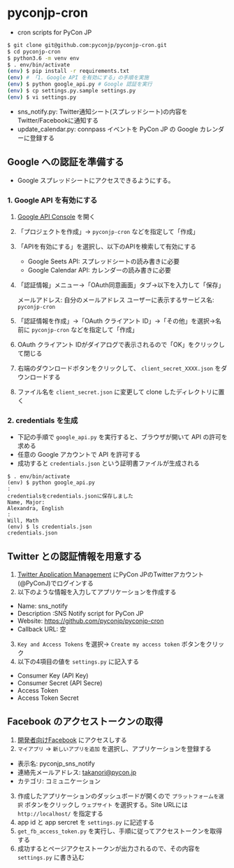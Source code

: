 # pyconjp-cron

* cron scripts for PyCon JP

```sh
$ git clone git@github.com:pyconjp/pyconjp-cron.git
$ cd pyconjp-cron
$ python3.6 -m venv env
$ . env/bin/activate
(env) $ pip install -r requirements.txt
(env) # 「1. Google API を有効にする」の手順を実施
(env) $ python google_api.py # Google 認証を実行
(env) $ cp settings.py.sample settings.py
(env) $ vi settings.py
```

* sns_notify.py: Twitter通知シート(スプレッドシート)の内容をTwitter/Facebookに通知する
* update_calendar.py: connpass イベントを PyCon JP の Google カレンダーに登録する

## Google への認証を準備する

* Google スプレッドシートにアクセスできるようにする。

### 1. Google API を有効にする

1. [Google API Console](https://console.developers.google.com/apis/api) を開く
2. 「プロジェクトを作成」→ `pyconjp-cron` などを指定して「作成」
3. 「APIを有効にする」を選択し、以下のAPIを検索して有効にする

   * Google Seets API: スプレッドシートの読み書きに必要
   * Google Calendar API: カレンダーの読み書きに必要
4. 「認証情報」メニュー→「OAuth同意画面」タブ→以下を入力して「保存」

    メールアドレス: 自分のメールアドレス
    ユーザーに表示するサービス名: `pyconjp-cron`

5. 「認証情報を作成」→「OAuth クライアント ID」→「その他」を選択→名前に `pyconjp-cron` などを指定して「作成」
6. OAuth クライアント IDがダイアログで表示されるので「OK」をクリックして閉じる
7. 右端のダウンロードボタンをクリックして、 `client_secret_XXXX.json` をダウンロードする
8. ファイル名を `client_secret.json` に変更して clone したディレクトリに置く

### 2. credentials を生成

- 下記の手順で `google_api.py` を実行すると、ブラウザが開いて API の許可を求める
- 任意の Google アカウントで API を許可する
- 成功すると `credentials.json` という証明書ファイルが生成される

```
$ . env/bin/activate
(env) $ python google_api.py
:
credentialsをcredentials.jsonに保存しました
Name, Major:
Alexandra, English
:
Will, Math
(env) $ ls credentials.json
credentials.json
```

## Twitter との認証情報を用意する

1. [Twitter Application Management](https://apps.twitter.com/ "Twitter Application Management") にPyCon JPのTwitterアカウント(@PyConJ)でログインする
2. 以下のような情報を入力してアプリケーションを作成する

  * Name: sns_notify
  * Description :SNS Notify script for PyCon JP
  * Website: https://github.com/pyconjp/pyconjp-cron
  * Callback URL: 空

3. `Key and Access Tokens` を選択→ `Create my access token` ボタンをクリック
4. 以下の4項目の値を `settings.py` に記入する

  * Consumer Key (API Key)
  * Consumer Secret (API Secre)
  * Access Token
  * Access Token Secret

## Facebook のアクセストークンの取得

1. [開発者向けFacebook](https://developers.facebook.com/ "開発者向けFacebook") にアクセスしする
2. `マイアプリ` → `新しいアプリを追加` を選択し、アプリケーションを登録する

  * 表示名: pyconjp_sns_notify
  * 連絡先メールアドレス: takanori@pycon.jp
  * カテゴリ: コミュニケーション

3. 作成したアプリケーションのダッシュボードが開くので `プラットフォームを選択` ボタンをクリックし `ウェブサイト` を選択する。Site URLには `http://localhost/` を指定する
4. app id と app sercret を `settings.py` に記述する
5. `get_fb_access_token.py` を実行し、手順に従ってアクセストークンを取得する
6. 成功するとページアクセストークンが出力されるので、その内容を `settings.py` に書き込む
